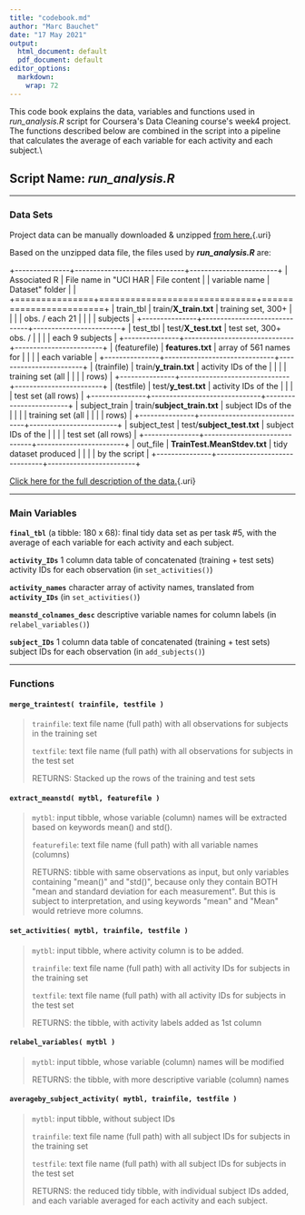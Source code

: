 ```yaml
---
title: "codebook.md"
author: "Marc Bauchet"
date: "17 May 2021"
output:
  html_document: default
  pdf_document: default
editor_options:
  markdown:
    wrap: 72
---
```


This code book explains the data, variables and functions used in
*run_analysis.R* script for Coursera's Data Cleaning course's week4
project. The functions described below are combined in the script into a
pipeline that calculates the average of each variable for each activity
and each subject.\

## **Script Name:** *run_analysis.R*

------------------------------------------------------------------------

### Data Sets

Project data can be manually downloaded & unzipped [from
here.](https://d396qusza40orc.cloudfront.net/getdata%2Fprojectfiles%2FUCI%20HAR%20Dataset.zip){.uri}

Based on the unzipped data file, the files used by ***run_analysis.R***
are:

+---------------+------------------------------+------------------------+
| Associated R  | File name in "UCI HAR        | File content           |
| variable name | Dataset" folder              |                        |
+===============+==============================+========================+
| train_tbl     | train/**X_train.txt**        | training set, 300+     |
|               |                              | obs. / each 21         |
|               |                              | subjects               |
+---------------+------------------------------+------------------------+
| test_tbl      | test/**X_test.txt**          | test set, 300+ obs. /  |
|               |                              | each 9 subjects        |
+---------------+------------------------------+------------------------+
| (featurefile) | **features.txt**             | array of 561 names for |
|               |                              | each variable          |
+---------------+------------------------------+------------------------+
| (trainfile)   | train/**y_train.txt**        | activity IDs of the    |
|               |                              | training set (all      |
|               |                              | rows)                  |
+---------------+------------------------------+------------------------+
| (testfile)    | test/**y_test.txt**          | activity IDs of the    |
|               |                              | test set (all rows)    |
+---------------+------------------------------+------------------------+
| subject_train | train/**subject_train.txt**  | subject IDs of the     |
|               |                              | training set (all      |
|               |                              | rows)                  |
+---------------+------------------------------+------------------------+
| subject_test  | test/**subject_test.txt**    | subject IDs of the     |
|               |                              | test set (all rows)    |
+---------------+------------------------------+------------------------+
| out_file      | **TrainTest.MeanStdev.txt**  | tidy dataset produced  |
|               |                              | by the script          |
+---------------+------------------------------+------------------------+

[Click here for the full description of the
data.](http://archive.ics.uci.edu/ml/datasets/Human+Activity+Recognition+Using+Smartphones){.uri}

------------------------------------------------------------------------

### Main Variables

**`final_tbl`** (a tibble: 180 x 68): final tidy data set as per task
\#5, with the average of each variable for each activity and each
subject.

**`activity_IDs`** 1 column data table of concatenated (training + test
sets) activity IDs for each observation (in `set_activities()`)

**`activity_names`** character array of activity names, translated from
**`activity_IDs`** (in `set_activities()`)

**`meanstd_colnames_desc`** descriptive variable names for column labels
(in `relabel_variables()`)

**`subject_IDs`** 1 column data table of concatenated (training + test
sets) subject IDs for each observation (in `add_subjects()`)

------------------------------------------------------------------------

### Functions

#### `merge_traintest( trainfile, testfile )`

> `trainfile`: text file name (full path) with all observations for
> subjects in the training set
>
> `textfile`: text file name (full path) with all observations for
> subjects in the test set
>
> RETURNS: Stacked up the rows of the training and test sets

#### `extract_meanstd( mytbl, featurefile )`

> `mytbl`: input tibble, whose variable (column) names will be extracted
> based on keywords mean() and std().
>
> `featurefile`: text file name (full path) with all variable names
> (columns)
>
> RETURNS: tibble with same observations as input, but only variables
> containing "mean()" and "std()", because only they contain BOTH "mean
> and standard deviation for each measurement". But this is subject to
> interpretation, and using keywords "mean" and "Mean" would retrieve
> more columns.

#### `set_activities( mytbl, trainfile, testfile )`

> `mytbl`: input tibble, where activity column is to be added.
>
> `trainfile`: text file name (full path) with all activity IDs for
> subjects in the training set
>
> `textfile`: text file name (full path) with all activity IDs for
> subjects in the test set
>
> RETURNS: the tibble, with activity labels added as 1st column

#### `relabel_variables( mytbl )`

> `mytbl`: input tibble, whose variable (column) names will be modified
>
> RETURNS: the tibble, with more descriptive variable (column) names

#### `averageby_subject_activity( mytbl, trainfile, testfile )`

> `mytbl`: input tibble, without subject IDs
>
> `trainfile`: text file name (full path) with all subject IDs for
> subjects in the training set
>
> `testfile`: text file name (full path) with all subject IDs for
> subjects in the test set
>
> RETURNS: the reduced tidy tibble, with individual subject IDs added,
> and each variable averaged for each activity and each subject.
